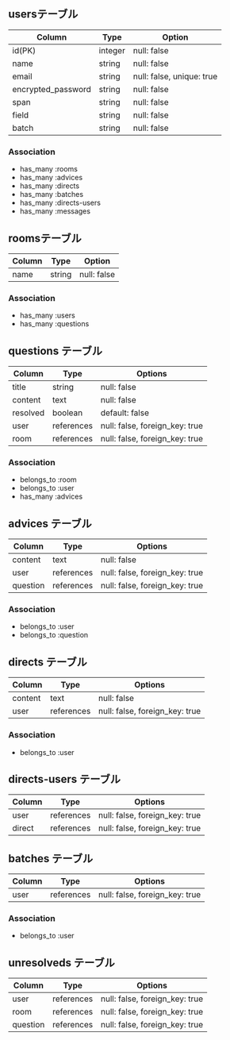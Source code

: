## usersテーブル
| Column | Type | Option |
|-|-|-|
| id(PK) | integer | null: false |
| name   | string | null: false |
| email  | string | null: false, unique: true |
| encrypted_password | string | null: false |
| span   | string | null: false |
| field  | string | null: false |
| batch  | string | null: false |

### Association
- has_many :rooms
- has_many :advices
- has_many :directs
- has_many :batches
- has_many :directs-users
- has_many :messages



## roomsテーブル
| Column | Type | Option |
|--------|------|------|
| name   | string | null: false |

### Association
- has_many :users
- has_many :questions


## questions テーブル
| Column | Type       | Options                        |
| ------ | ---------- | ------------------------------ |
| title  | string     | null: false                    |
| content| text       | null: false                    |
| resolved | boolean  | default: false                 |
| user   | references | null: false, foreign_key: true |
| room   | references | null: false, foreign_key: true |

### Association
- belongs_to :room
- belongs_to :user
- has_many   :advices


## advices テーブル
| Column | Type       | Options                        |
| ------ | ---------- | ------------------------------ |
| content| text       | null: false                    |
| user   | references | null: false, foreign_key: true |
| question | references | null: false, foreign_key: true |

### Association
- belongs_to :user
- belongs_to :question


## directs テーブル
| Column | Type       | Options                        |
| ------ | ---------- | ------------------------------ |
| content| text       | null: false                    |
| user   | references | null: false, foreign_key: true |

### Association
- belongs_to :user



## directs-users テーブル
| Column | Type       | Options                        |
| ------ | ---------- | ------------------------------ |
| user   | references | null: false, foreign_key: true |
| direct | references | null: false, foreign_key: true |



## batches テーブル
| Column | Type       | Options                        |
| ------ | ---------- | ------------------------------ |
| user   | references | null: false, foreign_key: true |

### Association
- belongs_to :user


## unresolveds テーブル
| Column | Type       | Options                        |
| ------ | ---------- | ------------------------------ |
| user   | references | null: false, foreign_key: true |
| room   | references | null: false, foreign_key: true |
| question | references | null: false, foreign_key: true |
